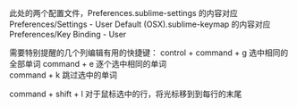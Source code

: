  此处的两个配置文件，Preferences.sublime-settings 的内容对应 Preferences/Settings - User
Default (OSX).sublime-keymap 的内容对应 Preferences/Key Binding - User



需要特别提醒的几个列编辑有用的快捷键：
control + command + g    选中相同的全部单词
command + e 逐个选中相同的单词   
command + k 跳过选中的单词

command + shift + l 对于鼠标选中的行，将光标移到到每行的末尾
